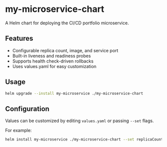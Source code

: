 # my-microservice-chart

A Helm chart for deploying the CI/CD portfolio microservice.

## Features

- Configurable replica count, image, and service port
- Built-in liveness and readiness probes
- Supports health check-driven rollbacks
- Uses values.yaml for easy customization

## Usage

```bash
helm upgrade --install my-microservice ./my-microservice-chart
```

## Configuration

Values can be customized by editing `values.yaml` or passing `--set` flags.

For example:

```bash
helm install my-microservice ./my-microservice-chart --set replicaCount=2
```